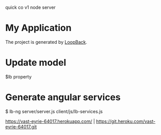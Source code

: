 quick co v1 node server

# My Application

The project is generated by [LoopBack](http://loopback.io).


# Update model
$lb property

# Generate angular services
$ lb-ng server/server.js client/js/lb-services.js

https://vast-eyrie-64017.herokuapp.com/ | https://git.heroku.com/vast-eyrie-64017.git
